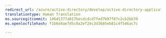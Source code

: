 ```yaml
---
redirect_url: /azure/active-directory/develop/active-directory-application-objects
translationtype: Human Translation
ms.sourcegitcommit: 146d1377a017becdcdcd7fed7b97f07c2cb2bb39
ms.openlocfilehash: f1b6d4ae7d5c0a2ef24c3d3605eb81c4f546ac7c

---
```



<!--HONumber=Jan17_HO3-->



